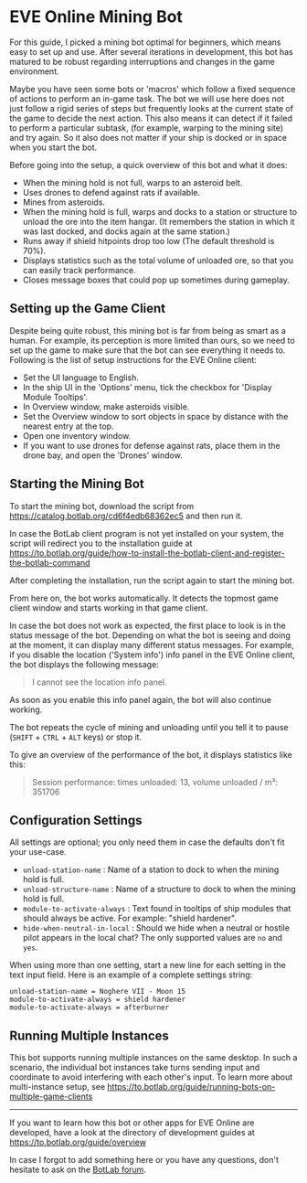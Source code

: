 # EVE Online Mining Bot

For this guide, I picked a mining bot optimal for beginners, which means easy to set up and use. After several iterations in development, this bot has matured to be robust regarding interruptions and changes in the game environment.

Maybe you have seen some bots or 'macros' which follow a fixed sequence of actions to perform an in-game task. The bot we will use here does not just follow a rigid series of steps but frequently looks at the current state of the game to decide the next action. This also means it can detect if it failed to perform a particular subtask, (for example, warping to the mining site) and try again. So it also does not matter if your ship is docked or in space when you start the bot.

Before going into the setup, a quick overview of this bot and what it does:

+ When the mining hold is not full, warps to an asteroid belt.
+ Uses drones to defend against rats if available.
+ Mines from asteroids.
+ When the mining hold is full, warps and docks to a station or structure to unload the ore into the item hangar. (It remembers the station in which it was last docked, and docks again at the same station.)
+ Runs away if shield hitpoints drop too low (The default threshold is 70%).
+ Displays statistics such as the total volume of unloaded ore, so that you can easily track performance.
+ Closes message boxes that could pop up sometimes during gameplay.

## Setting up the Game Client

Despite being quite robust, this mining bot is far from being as smart as a human. For example, its perception is more limited than ours, so we need to set up the game to make sure that the bot can see everything it needs to. Following is the list of setup instructions for the EVE Online client:

+ Set the UI language to English.
+ In the ship UI in the 'Options' menu, tick the checkbox for 'Display Module Tooltips'.
+ In Overview window, make asteroids visible.
+ Set the Overview window to sort objects in space by distance with the nearest entry at the top.
+ Open one inventory window.
+ If you want to use drones for defense against rats, place them in the drone bay, and open the 'Drones' window.

## Starting the Mining Bot

To start the mining bot, download the script from <https://catalog.botlab.org/cd6f4edb68362ec5> and then run it.

In case the BotLab client program is not yet installed on your system, the script will redirect you to the installation guide at <https://to.botlab.org/guide/how-to-install-the-botlab-client-and-register-the-botlab-command>

After completing the installation, run the script again to start the mining bot.

From here on, the bot works automatically. It detects the topmost game client window and starts working in that game client.

In case the bot does not work as expected, the first place to look is in the status message of the bot. Depending on what the bot is seeing and doing at the moment, it can display many different status messages.
For example, if you disable the location ('System info') info panel in the EVE Online client, the bot displays the following message:

> I cannot see the location info panel.

As soon as you enable this info panel again, the bot will also continue working.

The bot repeats the cycle of mining and unloading until you tell it to pause (`SHIFT` + `CTRL` + `ALT` keys) or stop it.

To give an overview of the performance of the bot, it displays statistics like this:

> Session performance: times unloaded: 13, volume unloaded / m³: 351706

## Configuration Settings

All settings are optional; you only need them in case the defaults don't fit your use-case.

+ `unload-station-name` : Name of a station to dock to when the mining hold is full.
+ `unload-structure-name` : Name of a structure to dock to when the mining hold is full.
+ `module-to-activate-always` : Text found in tooltips of ship modules that should always be active. For example: "shield hardener".
+ `hide-when-neutral-in-local` : Should we hide when a neutral or hostile pilot appears in the local chat? The only supported values are `no` and `yes`.

When using more than one setting, start a new line for each setting in the text input field.
Here is an example of a complete settings string:

```
unload-station-name = Noghere VII - Moon 15
module-to-activate-always = shield hardener
module-to-activate-always = afterburner
```

## Running Multiple Instances

This bot supports running multiple instances on the same desktop. In such a scenario, the individual bot instances take turns sending input and coordinate to avoid interfering with each other's input. To learn more about multi-instance setup, see https://to.botlab.org/guide/running-bots-on-multiple-game-clients

----

If you want to learn how this bot or other apps for EVE Online are developed, have a look at the directory of development guides at https://to.botlab.org/guide/overview

In case I forgot to add something here or you have any questions, don't hesitate to ask on the [BotLab forum](https://forum.botlab.org/).
